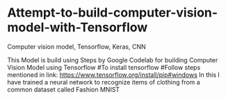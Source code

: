 # Attempt-to-build-computer-vision-model-with-Tensorflow
Computer vision model, Tensorflow, Keras, CNN

This Model is build using Steps by Google Codelab for building Computer Vision Model using Tensorflow
#To install tensorflow
#Follow steps mentioned in link: https://www.tensorflow.org/install/pip#windows
In this I have trained a neural network to recognize items of clothing from a common dataset called Fashion MNIST
